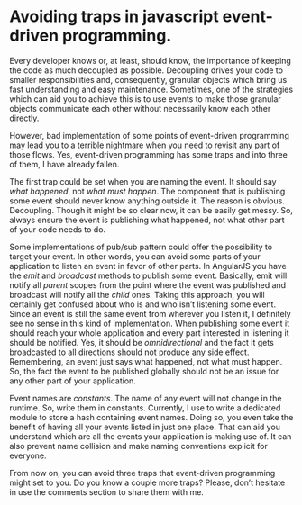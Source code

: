 # Avoiding traps in javascript event-driven programming.

Every developer knows or, at least, should know, the importance of keeping the
code as much decoupled as possible. Decoupling drives your code to smaller
responsibilities and, consequently, granular objects which bring us fast
understanding and easy maintenance. Sometimes, one of the strategies which can
aid you to achieve this is to use events to make those granular objects
communicate each other without necessarily know each other directly.

However, bad implementation of some points of event-driven programming may lead
you to a terrible nightmare when you need to revisit any part of those flows.
Yes, event-driven programming has some traps and into three of them, I have
already fallen.

The first trap could be set when you are naming the event. It should say *what
happened*, not *what must happen*. The component that is publishing some event
should never know anything outside it. The reason is obvious. Decoupling.
Though it might be so clear now, it can be easily get messy. So, always ensure
the event is publishing what happened, not what other part of your code needs
to do.

Some implementations of pub/sub pattern could offer the possibility to target
your event. In other words, you can avoid some parts of your application to
listen an event in favor of other parts. In AngularJS you have the *emit* and
*broadcast* methods to publish some event. Basically, emit will notify all *parent*
scopes from the point where the event was published and broadcast will notify
all the *child* ones. Taking this approach, you will certainly get confused about
who is and who isn’t listening some event. Since an event is still the same
event from wherever you listen it, I definitely see no sense in this kind of
implementation. When publishing some event it should reach your whole
application and every part interested in listening it should be notified. Yes,
it should be *omnidirectional* and the fact it gets broadcasted to all directions
should not produce any side effect. Remembering, an event just says what happened,
not what must happen. So, the fact the event to be published globally should not
be an issue for any other part of your application.

Event names are *constants*. The name of any event will not change in the
runtime. So, write them in constants. Currently, I use to write a dedicated
module to store a hash containing event names. Doing so, you even take the
benefit of having all your events listed in just one place. That can aid you
understand which are all the events your application is making use of. It can
also prevent name collision and make naming conventions explicit for everyone.

From now on, you can avoid three traps that event-driven programming might set
to you. Do you know a couple more traps? Please, don’t hesitate in use the
comments section to share them with me.
